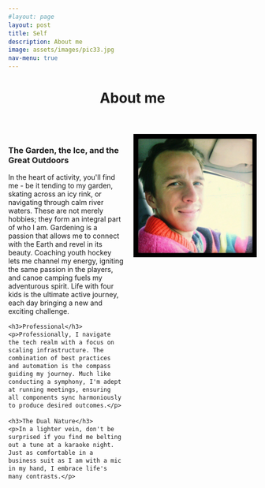```yaml
---
#layout: page
layout: post
title: Self
description: About me
image: assets/images/pic33.jpg
nav-menu: true
---
```


<header class="major">
  <h1>About me</h1>
</header>

<div style="display: flex; align-items: flex-start;">
  <div style="flex: 1; padding-right: 20px;">
    <h3>The Garden, the Ice, and the Great Outdoors</h3>
    <p>In the heart of activity, you'll find me - be it tending to my garden, skating across an icy rink, or navigating through calm river waters. These are not merely hobbies; they form an integral part of who I am. Gardening is a passion that allows me to connect with the Earth and revel in its beauty. Coaching youth hockey lets me channel my energy, igniting the same passion in the players, and canoe camping fuels my adventurous spirit. Life with four kids is the ultimate active journey, each day bringing a new and exciting challenge.</p>

    <h3>Professional</h3>
    <p>Professionally, I navigate the tech realm with a focus on scaling infrastructure. The combination of best practices and automation is the compass guiding my journey. Much like conducting a symphony, I'm adept at running meetings, ensuring all components sync harmoniously to produce desired outcomes.</p>

    <h3>The Dual Nature</h3>
    <p>In a lighter vein, don't be surprised if you find me belting out a tune at a karaoke night. Just as comfortable in a business suit as I am with a mic in my hand, I embrace life's many contrasts.</p>
  </div>

  <div>
    <img src="assets/images/Aric-Gardner.jpg" alt="About me" style="height: 250px; width: auto;">
  </div>
</div>
